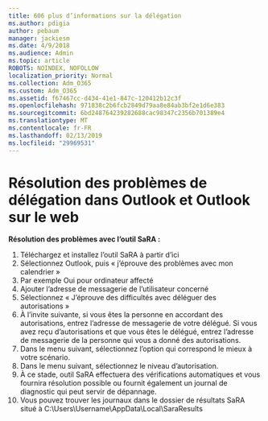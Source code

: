 ```yaml
---
title: 606 plus d’informations sur la délégation
ms.author: pdigia
author: pebaum
manager: jackiesm
ms.date: 4/9/2018
ms.audience: Admin
ms.topic: article
ROBOTS: NOINDEX, NOFOLLOW
localization_priority: Normal
ms.collection: Adm_O365
ms.custom: Adm_O365
ms.assetid: f67467cc-d434-41e1-847c-120412b12c3f
ms.openlocfilehash: 971838c2b6fcb2849d79aa8e84ab3bf2e1d6e383
ms.sourcegitcommit: 6bd248764239282688cac98347c2356b701389e4
ms.translationtype: MT
ms.contentlocale: fr-FR
ms.lasthandoff: 02/13/2019
ms.locfileid: "29969531"
---
```

# <a name="troubleshooting-delegation-in-outlook-and-outlook-on-the-web"></a>Résolution des problèmes de délégation dans Outlook et Outlook sur le web

**Résolution des problèmes avec l’outil SaRA :**

1. Téléchargez et installez l’outil SaRA à partir d’ici
1. Sélectionnez Outlook, puis « j’éprouve des problèmes avec mon calendrier »
1. Par exemple Oui pour ordinateur affecté
1. Ajouter l’adresse de messagerie de l’utilisateur concerné
1. Sélectionnez « J’éprouve des difficultés avec déléguer des autorisations »
1. À l’invite suivante, si vous êtes la personne en accordant des autorisations, entrez l’adresse de messagerie de votre délégué. Si vous avez reçu d’autorisations et que vous êtes le délégué, entrez l’adresse de messagerie de la personne qui vous a donné des autorisations.
1. Dans le menu suivant, sélectionnez l’option qui correspond le mieux à votre scénario. 
1. Dans le menu suivant, sélectionnez le niveau d’autorisation.
1. À ce stade, outil SaRA effectuera des vérifications automatiques et vous fournira résolution possible ou fournit également un journal de diagnostic qui peut servir de dépannage.
1. Vous pouvez trouver les journaux dans le dossier de résultats SaRA situé à C:\Users\Username\AppData\Local\SaraResults